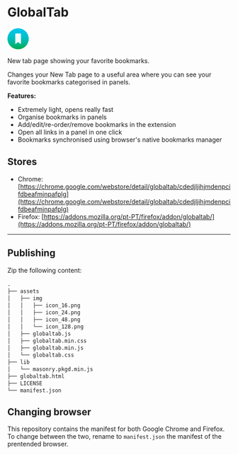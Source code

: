 # GlobalTab

![GlobalTab](assets/img/icon_48.png)

New tab page showing your favorite bookmarks.

Changes your New Tab page to a useful area where you can see your favorite bookmarks categorised in panels.

**Features:**

- Extremely light, opens really fast
- Organise bookmarks in panels
- Add/edit/re-order/remove bookmarks in the extension
- Open all links in a panel in one click
- Bookmarks synchronised using browser's native bookmarks manager

## Stores

- Chrome: [https://chrome.google.com/webstore/detail/globaltab/cdedjljihjmdenpcifdbeafmjnpafplg](https://chrome.google.com/webstore/detail/globaltab/cdedjljihjmdenpcifdbeafmjnpafplg)
- Firefox: [https://addons.mozilla.org/pt-PT/firefox/addon/globaltab/](https://addons.mozilla.org/pt-PT/firefox/addon/globaltab/)

---

## Publishing

Zip the following content:

```plain
.
├── assets
│   ├── img
│   │   ├── icon_16.png
│   │   ├── icon_24.png
│   │   ├── icon_48.png
│   │   └── icon_128.png
│   ├── globaltab.js
│   ├── globaltab.min.css
│   ├── globaltab.min.js
│   └── globaltab.css
├── lib
│   └── masonry.pkgd.min.js
├── globaltab.html
├── LICENSE
└── manifest.json
```

## Changing browser

This repository contains the manifest for both Google Chrome and Firefox. To change between the two, rename to `manifest.json` the manifest of the prentended browser.
